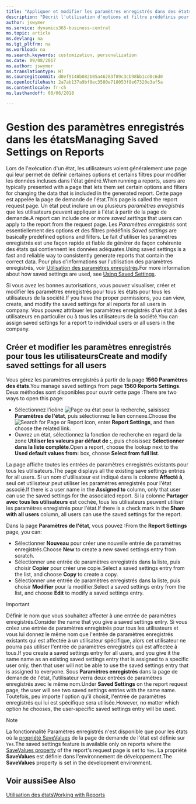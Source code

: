 ```yaml
---
title: "Appliquer et modifier les paramètres enregistrés dans des états | Microsoft Docs"
description: "Décrit l'utilisation d'options et filtre prédéfinis pour personnaliser un état, et pour générer les données exactes."
author: jswymer
ms.service: dynamics365-business-central
ms.topic: article
ms.devlang: na
ms.tgt_pltfrm: na
ms.workload: na
ms.search.keywords: customization, personalization
ms.date: 09/08/2017
ms.author: jswymer
ms.translationtype: HT
ms.sourcegitcommit: d0ef9148b082b05a46283f89c3cb98bb1cd0c6d0
ms.openlocfilehash: 2a7ab137a9bf8ec3580e718053f8e67320e3af5a
ms.contentlocale: fr-ch
ms.lasthandoff: 08/06/2018

---
```

# <a name="managing-saved-settings-on-reports"></a><span data-ttu-id="57278-103">Gestion des paramètres enregistrés dans les états</span><span class="sxs-lookup"><span data-stu-id="57278-103">Managing Saved Settings on Reports</span></span>
<span data-ttu-id="57278-104">Lors de l'exécution d'un état, les utilisateurs voient généralement une page qui leur permet de définir certaines options et certains filtres pour modifier les données incluses dans l'état généré.</span><span class="sxs-lookup"><span data-stu-id="57278-104">When running a reports, users are typically presented with a page that lets them set certain options and filters for changing the data that is included in the generated report.</span></span> <span data-ttu-id="57278-105">Cette page est appelée la page de demande de l'état.</span><span class="sxs-lookup"><span data-stu-id="57278-105">This page is called the report request page.</span></span> <span data-ttu-id="57278-106">Un état peut inclure un ou plusieurs *paramètres enregistrés* que les utilisateurs peuvent appliquer à l'état à partir de la page de demande.</span><span class="sxs-lookup"><span data-stu-id="57278-106">A report can include one or more *saved settings* that users can apply to the report from the request page.</span></span> <span data-ttu-id="57278-107">Les *Paramètres enregistrés* sont essentiellement des options et des filtres prédéfinis.</span><span class="sxs-lookup"><span data-stu-id="57278-107">*Saved settings* are basically predefined options and filters.</span></span> <span data-ttu-id="57278-108">Le fait d'utiliser les paramètres enregistrés est une façon rapide et fiable de générer de façon cohérente des états qui contiennent les données adéquates.</span><span class="sxs-lookup"><span data-stu-id="57278-108">Using saved settings is a fast and reliable way to consistently generate reports that contain the correct data.</span></span> <span data-ttu-id="57278-109">Pour plus d'informations sur l'utilisation des paramètres enregistrés, voir [Utilisation des paramètres enregistrés](ui-work-report.md#SavedSettings).</span><span class="sxs-lookup"><span data-stu-id="57278-109">For more information about how saved settings are used, see [Using Saved Settings](ui-work-report.md#SavedSettings).</span></span>

<span data-ttu-id="57278-110">Si vous avez les bonnes autorisations, vous pouvez visualiser, créer et modifier les paramètres enregistrés pour tous les états pour tous les utilisateurs de la société.</span><span class="sxs-lookup"><span data-stu-id="57278-110">If you have the proper permissions, you can view, create, and modify the saved settings for all reports for all users in company.</span></span> <span data-ttu-id="57278-111">Vous pouvez attribuer les paramètres enregistrés d'un état à des utilisateurs en particulier ou à tous les utilisateurs de la société.</span><span class="sxs-lookup"><span data-stu-id="57278-111">You can assign saved settings for a report to individual users or all users in the company.</span></span>

<!-- 
## Apply saved settings to a report
1. Open the report.

   The report request page appears.    
2. In the **Saved Settings** section of the page, set the **Name** field  to the saved settings that you want to use.

   The **Saved Settings** section only appears if the report has been run before or if there are existing saved settings entries. The saved settings entry called **Last used options and filters** is always available. These settings are the option and filter values that were used the last time you ran the report.

-->

## <a name="create-and-modify-saved-settings-for-all-users"></a><span data-ttu-id="57278-112">Créer et modifier les paramètres enregistrés pour tous les utilisateurs</span><span class="sxs-lookup"><span data-stu-id="57278-112">Create and modify saved settings for all users</span></span>
<span data-ttu-id="57278-113">Vous gérez les paramètres enregistrés à partir de la page **1560 Paramètres des états**.</span><span class="sxs-lookup"><span data-stu-id="57278-113">You manage saved settings from page **1560 Reports Settings**.</span></span> <span data-ttu-id="57278-114">Deux méthodes sont disponibles pour ouvrir cette page :</span><span class="sxs-lookup"><span data-stu-id="57278-114">There are two ways to open this page:</span></span>
-   <span data-ttu-id="57278-115">Sélectionnez l'icône ![Page ou état pour la recherche](media/ui-search/search_small.png "Page ou état pour la recherche"), saisissez **Paramètres de l'état**, puis sélectionnez le lien connexe.</span><span class="sxs-lookup"><span data-stu-id="57278-115">Choose the ![Search for Page or Report](media/ui-search/search_small.png "Search for Page or Report icon") icon, enter **Report Settings**, and then choose the related link.</span></span>
-   <span data-ttu-id="57278-116">Ouvrez un état, sélectionnez la fonction de recherche en regard de la zone **Utiliser les valeurs par défaut de :**, puis choisissez **Sélectionner dans la liste complète**.</span><span class="sxs-lookup"><span data-stu-id="57278-116">Open a report, choose the lookup next to the **Used default values from:** box, choose **Select from full list**.</span></span>

<span data-ttu-id="57278-117">La page affiche toutes les entrées de paramètres enregistrés existants pour tous les utilisateurs.</span><span class="sxs-lookup"><span data-stu-id="57278-117">The page displays all the existing save settings entries for all users.</span></span> <span data-ttu-id="57278-118">Si un nom d'utilisateur est indiqué dans la colonne **Affecté à**, seul cet utilisateur peut utiliser les paramètres enregistrés pour l'état associé.</span><span class="sxs-lookup"><span data-stu-id="57278-118">If there is a user name in the **Assigned to** column, only that user can use the saved settings for the associated report.</span></span> <span data-ttu-id="57278-119">Si la colonne **Partager avec tous les utilisateurs** est cochée, tous les utilisateurs peuvent utiliser les paramètres enregistrés pour l'état.</span><span class="sxs-lookup"><span data-stu-id="57278-119">If there is a check mark in the **Share with all users** column, all users can use the saved settings for the report.</span></span>

<span data-ttu-id="57278-120">Dans la page **Paramètres de l'état**, vous pouvez :</span><span class="sxs-lookup"><span data-stu-id="57278-120">From the **Report Settings** page, you can:</span></span>
-   <span data-ttu-id="57278-121">Sélectionner **Nouveau** pour créer une nouvelle entrée de paramètres enregistrés.</span><span class="sxs-lookup"><span data-stu-id="57278-121">Choose **New** to create a new saved settings entry from scratch.</span></span>
-   <span data-ttu-id="57278-122">Sélectionner une entrée de paramètres enregistrés dans la liste, puis choisir **Copier** pour créer une copie.</span><span class="sxs-lookup"><span data-stu-id="57278-122">Select a saved settings entry from the list, and choose **Copy** to create a copy.</span></span>
-   <span data-ttu-id="57278-123">Sélectionner une entrée de paramètres enregistrés dans la liste, puis choisir **Modifier** pour la modifier.</span><span class="sxs-lookup"><span data-stu-id="57278-123">Select a saved settings entry from the list, and choose **Edit** to modify a saved settings entry.</span></span>


> [!Important]
> <span data-ttu-id="57278-124">Définir le nom que vous souhaitez affecter à une entrée de paramètres enregistrés.</span><span class="sxs-lookup"><span data-stu-id="57278-124">Consider the name that you give a saved settings entry.</span></span> <span data-ttu-id="57278-125">Si vous créez une entrée de paramètres enregistrés pour tous les utilisateurs et vous lui donnez le même nom que l'entrée de paramètres enregistrés existants qui est affectée à un utilisateur spécifique, alors cet utilisateur ne pourra pas utiliser l'entrée de paramètres enregistrés qui est affectée à tous.</span><span class="sxs-lookup"><span data-stu-id="57278-125">If you create a saved settings entry for all users, and you give it the same name as an existing saved settings entry that is assigned to a specific user only, then that user will not be able to use the saved settings entry that is assigned to everyone.</span></span>  <span data-ttu-id="57278-126">Sous **Paramètres enregistrés** dans la page de demande de l'état, l'utilisateur verra deux entrées de paramètres enregistrés avec le même nom.</span><span class="sxs-lookup"><span data-stu-id="57278-126">Under **Saved Settings** on the report request page, the user will see two saved settings entries with the same name.</span></span> <span data-ttu-id="57278-127">Toutefois, peu importe l'option qu'il choisit, l'entrée de paramètres enregistrés qui lui est spécifique sera utilisée.</span><span class="sxs-lookup"><span data-stu-id="57278-127">However, no matter which option he chooses, the user-specific saved settings entry will be used.</span></span>

> [!NOTE]
> <span data-ttu-id="57278-128">La fonctionnalité Paramètres enregistrés n'est disponible que pour les états où la [propriété SaveValues](https://docs.microsoft.com/en-us/dynamics-nav/savevalues-property) de la page de demande de l'état est définie sur `Yes`.</span><span class="sxs-lookup"><span data-stu-id="57278-128">The saved settings feature is available only on reports where the [SaveValues property](https://docs.microsoft.com/en-us/dynamics-nav/savevalues-property) of the report's request page is set to `Yes`.</span></span> <span data-ttu-id="57278-129">La propriété **SaveValues** est définie dans l'environnement de développement.</span><span class="sxs-lookup"><span data-stu-id="57278-129">The **SaveValues** property is set in the development environment.</span></span>  

## <a name="see-also"></a><span data-ttu-id="57278-130">Voir aussi</span><span class="sxs-lookup"><span data-stu-id="57278-130">See Also</span></span>
[<span data-ttu-id="57278-131">Utilisation des états</span><span class="sxs-lookup"><span data-stu-id="57278-131">Working with Reports</span></span>](ui-work-report.md)  

